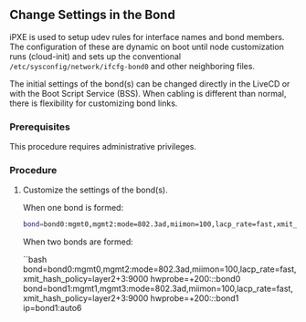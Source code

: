## Change Settings in the Bond

iPXE is used to setup udev rules for interface names and bond members. The configuration of these are dynamic on boot until node customization runs (cloud-init) and sets up the conventional `/etc/sysconfig/network/ifcfg-bond0` and other neighboring files.

The initial settings of the bond(s) can be changed directly in the LiveCD or with the Boot Script Service (BSS). When cabling is different than normal, there is flexibility for customizing bond links.


### Prerequisites

This procedure requires administrative privileges.


### Procedure

1. Customize the settings of the bond(s).
   
   When one bond is formed:
   
   ```bash
   bond=bond0:mgmt0,mgmt2:mode=802.3ad,miimon=100,lacp_rate=fast,xmit_hash_policy=layer2+3:9000 || set net-bond-params bond=bond0:mgmt0,mgmt1:mode=802.3ad,miimon=100,lacp_rate=fast,xmit_hash_policy=layer2+3:9000 hwprobe=+200:*:*:bond0
   ```

   When two bonds are formed:

   ``bash
   bond=bond0:mgmt0,mgmt2:mode=802.3ad,miimon=100,lacp_rate=fast,xmit_hash_policy=layer2+3:9000 hwprobe=+200:*:*:bond0 bond=bond1:mgmt1,mgmt3:mode=802.3ad,miimon=100,lacp_rate=fast,xmit_hash_policy=layer2+3:9000 hwprobe=+200:*:*:bond1 ip=bond1:auto6
   ```

